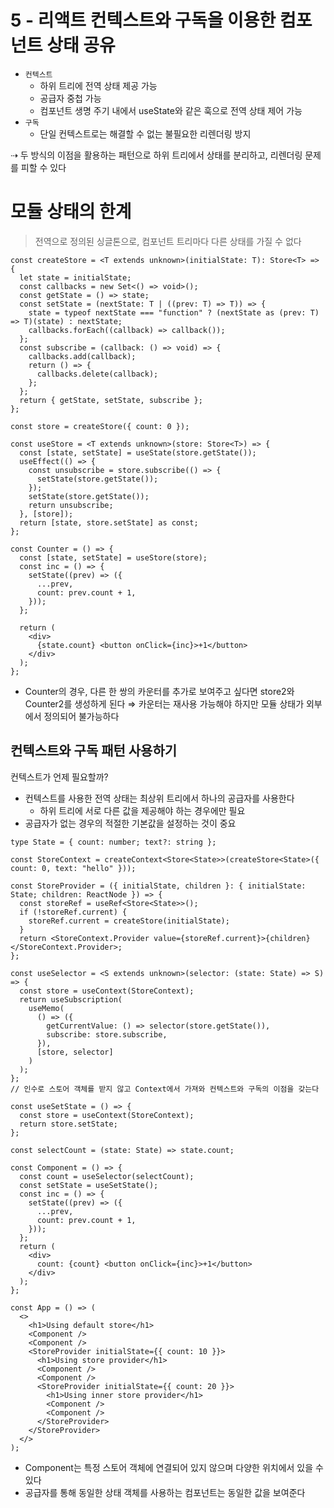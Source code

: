 # 5 - 리액트 컨텍스트와 구독을 이용한 컴포넌트 상태 공유

- `컨텍스트`
  - 하위 트리에 전역 상태 제공 가능
  - 공급자 중첩 가능
  - 컴포넌트 생명 주기 내에서 useState와 같은 훅으로 전역 상태 제어 가능
- `구독`
  - 단일 컨텍스트로는 해결할 수 없는 불필요한 리렌더링 방지

⇢ 두 방식의 이점을 활용하는 패턴으로 하위 트리에서 상태를 분리하고, 리렌더링 문제를 피할 수 있다

# 모듈 상태의 한계

> 전역으로 정의된 싱글톤으로, 컴포넌트 트리마다 다른 상태를 가질 수 없다

```tsx
const createStore = <T extends unknown>(initialState: T): Store<T> => {
  let state = initialState;
  const callbacks = new Set<() => void>();
  const getState = () => state;
  const setState = (nextState: T | ((prev: T) => T)) => {
    state = typeof nextState === "function" ? (nextState as (prev: T) => T)(state) : nextState;
    callbacks.forEach((callback) => callback());
  };
  const subscribe = (callback: () => void) => {
    callbacks.add(callback);
    return () => {
      callbacks.delete(callback);
    };
  };
  return { getState, setState, subscribe };
};

const store = createStore({ count: 0 });

const useStore = <T extends unknown>(store: Store<T>) => {
  const [state, setState] = useState(store.getState());
  useEffect(() => {
    const unsubscribe = store.subscribe(() => {
      setState(store.getState());
    });
    setState(store.getState());
    return unsubscribe;
  }, [store]);
  return [state, store.setState] as const;
};

const Counter = () => {
  const [state, setState] = useStore(store);
  const inc = () => {
    setState((prev) => ({
      ...prev,
      count: prev.count + 1,
    }));
  };

  return (
    <div>
      {state.count} <button onClick={inc}>+1</button>
    </div>
  );
};
```

- Counter의 경우, 다른 한 쌍의 카운터를 추가로 보여주고 싶다면 store2와 Counter2를 생성하게 된다
  ⇒ 카운터는 재사용 가능해야 하지만 모듈 상태가 외부에서 정의되어 불가능하다

## 컨텍스트와 구독 패턴 사용하기

컨텍스트가 언제 필요할까?

- 컨텍스트를 사용한 전역 상태는 최상위 트리에서 하나의 공급자를 사용한다
  - 하위 트리에 서로 다른 값을 제공해야 하는 경우에만 필요
- 공급자가 없는 경우의 적절한 기본값을 설정하는 것이 중요

```tsx
type State = { count: number; text?: string };

const StoreContext = createContext<Store<State>>(createStore<State>({ count: 0, text: "hello" }));

const StoreProvider = ({ initialState, children }: { initialState: State; children: ReactNode }) => {
  const storeRef = useRef<Store<State>>();
  if (!storeRef.current) {
    storeRef.current = createStore(initialState);
  }
  return <StoreContext.Provider value={storeRef.current}>{children}</StoreContext.Provider>;
};

const useSelector = <S extends unknown>(selector: (state: State) => S) => {
  const store = useContext(StoreContext);
  return useSubscription(
    useMemo(
      () => ({
        getCurrentValue: () => selector(store.getState()),
        subscribe: store.subscribe,
      }),
      [store, selector]
    )
  );
};
// 인수로 스토어 객체를 받지 않고 Context에서 가져와 컨텍스트와 구독의 이점을 갖는다

const useSetState = () => {
  const store = useContext(StoreContext);
  return store.setState;
};

const selectCount = (state: State) => state.count;

const Component = () => {
  const count = useSelector(selectCount);
  const setState = useSetState();
  const inc = () => {
    setState((prev) => ({
      ...prev,
      count: prev.count + 1,
    }));
  };
  return (
    <div>
      count: {count} <button onClick={inc}>+1</button>
    </div>
  );
};

const App = () => (
  <>
    <h1>Using default store</h1>
    <Component />
    <Component />
    <StoreProvider initialState={{ count: 10 }}>
      <h1>Using store provider</h1>
      <Component />
      <Component />
      <StoreProvider initialState={{ count: 20 }}>
        <h1>Using inner store provider</h1>
        <Component />
        <Component />
      </StoreProvider>
    </StoreProvider>
  </>
);
```

- Component는 특정 스토어 객체에 연결되어 있지 않으며 다양한 위치에서 있을 수 있다
- 공급자를 통해 동일한 상태 객체를 사용하는 컴포넌트는 동일한 값을 보여준다
